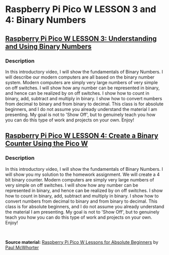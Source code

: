 # Raspberry Pi Pico W LESSON 3 and 4: Binary Numbers

## [Raspberry Pi Pico W LESSON 3: Understanding and Using Binary Numbers](https://www.youtube.com/watch?v=C_xiDka0Nm0&list=PLGs0VKk2DiYz8js1SJog21cDhkBqyAhC5&index=3)

### Description
In this introductory video, I will show the fundamentals of Binary Numbers. I will describe our modern computers are all based on the binary number system. Modern computers are simply very large numbers of very simple on off switches. I will show how any number can be represented in binary, and hence can be realized by on off switches. I show how to count in binary, add, subtract and multiply in binary. I show how to convert numbers from decimal to binary and from binary to decimal. This class is  for absolute beginners, and I do not assume you already understand the material I am presenting. My goal is not to 'Show Off', but to genuinely teach you how you can do this type of work and projects on your own. Enjoy!

## [Raspberry Pi Pico W LESSON 4: Create a Binary Counter Using the Pico W](https://www.youtube.com/watch?v=P1dzHNgAtvg&list=PLGs0VKk2DiYz8js1SJog21cDhkBqyAhC5&index=4)

### Description
In this introductory video, I will show the fundamentals of Binary Numbers. I will show you my solution to the homework assignment. We will create a 4 bit binary counter. Modern computers are simply very large numbers of very simple on off switches. I will show how any number can be represented in binary, and hence can be realized by on off switches. I show how to count in binary, add, subtract and multiply in binary. I show how to convert numbers from decimal to binary and from binary to decimal. This class is  for absolute beginners, and I do not assume you already understand the material I am presenting. My goal is not to 'Show Off', but to genuinely teach you how you can do this type of work and projects on your own. Enjoy!

<br>

**Source material:** [Raspberry Pi Pico W Lessons for Absolute Beginners](https://www.youtube.com/playlist?list=PLGs0VKk2DiYz8js1SJog21cDhkBqyAhC5) by
[Paul McWhorter](https://www.youtube.com/c/mcwhorpj/playlists)
